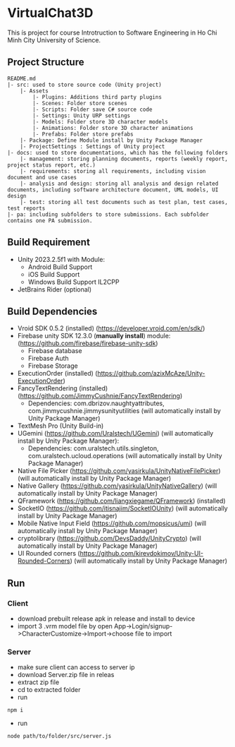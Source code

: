 # VirtualChat3D
This ís project for course Introtruction to Software Engineering in Ho Chi Minh City University of Science. 
## Project Structure

```
README.md
|- src: used to store source code (Unity project)
	|- Assets
		|- Plugins: Additions third party plugins
		|- Scenes: Folder store scenes
		|- Scripts: Folder save C# source code
		|- Settings: Unity URP settings
		|- Models: Folder store 3D character models
		|- Animations: Folder store 3D character animations
		|- Prefabs: Folder store prefabs
	|- Package: Define Module install by Unity Package Manager
	|- ProjectSettings : Settings of Unity project
|- docs: used to store documentations, which has the following folders
	|- management: storing planning documents, reports (weekly report, project status report, etc.)
	|- requirements: storing all requirements, including vision document and use cases
	|- analysis and design: storing all analysis and design related documents, including software architecture document, UML models, UI design
	|- test: storing all test documents such as test plan, test cases, test reports
|- pa: including subfolders to store submissions. Each subfolder contains one PA submission.
```

## Build Requirement

- Unity 2023.2.5f1 with Module:
  - Android Build Support
  - iOS Build Support
  - Windows Build Support IL2CPP
- JetBrains Rider (optional)

## Build Dependencies

- Vroid SDK 0.5.2 (installed) (https://developer.vroid.com/en/sdk/)
- Firebase unity SDK 12.3.0 (**manually install**) module: (https://github.com/firebase/firebase-unity-sdk)
  - Firebase database
  - Firebase Auth
  - Firebase Storage
- ExecutionOrder (installed) (https://github.com/azixMcAze/Unity-ExecutionOrder)
- FancyTextRendering (installed) (https://github.com/JimmyCushnie/FancyTextRendering)
  - Dependencies: com.dbrizov.naughtyattributes, com.jimmycushnie.jimmysunityutilities (will automatically install by Unity Package Manager)
- TextMesh Pro (Unity Build-in)
- UGemini (https://github.com/Uralstech/UGemini) (will automatically install by Unity Package Manager):
  - Dependencies: com.uralstech.utils.singleton, com.uralstech.ucloud.operations (will automatically install by Unity Package Manager)
- Native File Picker (https://github.com/yasirkula/UnityNativeFilePicker) (will automatically install by Unity Package Manager)
- Native Gallery (https://github.com/yasirkula/UnityNativeGallery) (will automatically install by Unity Package Manager)
- QFramework (https://github.com/liangxiegame/QFramework) (installed)
- SocketIO (https://github.com/itisnajim/SocketIOUnity) (will automatically install by Unity Package Manager)
- Mobile Native Input Field (https://github.com/mopsicus/umi) (will automatically install by Unity Package Manager)
- cryptolibrary (https://github.com/DevsDaddy/UnityCrypto) (will automatically install by Unity Package Manager)
- UI Rounded corners (https://github.com/kirevdokimov/Unity-UI-Rounded-Corners) (will automatically install by Unity Package Manager)

## Run

### Client 
- download prebuilt release apk in release and install to device
- import 3 .vrm model file by open App->Login/signup->CharacterCustomize->Import->choose file to import

### Server
- make sure client can access to server ip
- download Server.zip file in releas
- extract zip file
- cd to extracted folder
- run
```
npm i
```
- run
```
node path/to/folder/src/server.js
```
